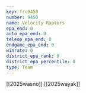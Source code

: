 ```yaml
---
key: frc9450
number: 9450
name: Velocity Raptors
epa_end: 0
auto_epa_end: 0
teleop_epa_end: 0
endgame_epa_end: 0
winrate: 0
district_epa_rank: 0
district_epa_percentile: 0
type: Team
---
```

[[2025wasno]]
[[2025wayak]]
